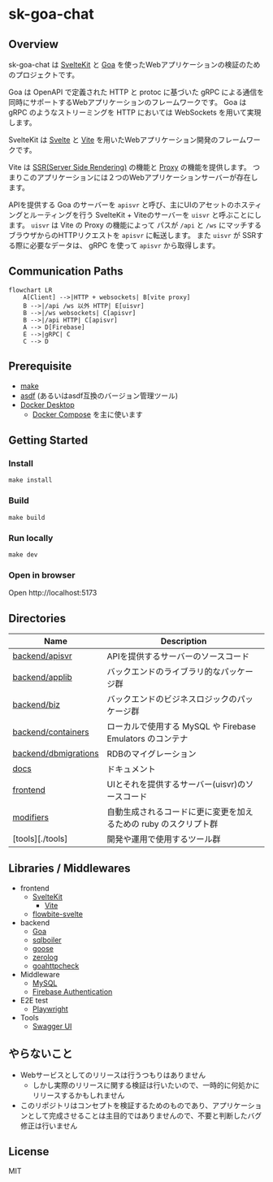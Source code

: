 # sk-goa-chat

## Overview

sk-goa-chat は [SvelteKit](https://kit.svelte.dev/) と [Goa](https://goa.design/) を使ったWebアプリケーションの検証のためのプロジェクトです。

Goa は OpenAPI で定義された HTTP と protoc に基づいた gRPC による通信を同時にサポートするWebアプリケーションのフレームワークです。 
Goa は gRPC のようなストリーミングを HTTP においては WebSockets を用いて実現します。

SvelteKit は [Svelte](https://svelte.dev/) と [Vite](https://vitejs.dev/) を用いたWebアプリケーション開発のフレームワークです。

Vite は [SSR(Server Side Rendering)](https://ja.vitejs.dev/guide/ssr.html) の機能と [Proxy](https://ja.vitejs.dev/config/server-options.html#server-proxy) の機能を提供します。
つまりこのアプリケーションには２つのWebアプリケーションサーバーが存在します。


APIを提供する Goa のサーバーを `apisvr` と呼び、主にUIのアセットのホスティングとルーティングを行う SvelteKit + Viteのサーバーを `uisvr` と呼ぶことにします。
`uisvr` は Vite の Proxy の機能によって パスが `/api` と `/ws` にマッチするブラウザからのHTTPリクエストを `apisvr` に転送します。
また `uisvr` が SSRする際に必要なデータは、 gRPC を使って `apisvr` から取得します。

## Communication Paths

```mermaid
flowchart LR
    A[Client] -->|HTTP + websockets| B[vite proxy]
    B -->|/api /ws 以外 HTTP| E[uisvr]
    B -->|/ws websockets| C[apisvr]
    B -->|/api HTTP| C[apisvr]
    A --> D[Firebase]
    E -->|gRPC| C
    C --> D
```

## Prerequisite

- [make](https://www.gnu.org/software/make/manual/make.html)
- [asdf](https://asdf-vm.com/) (あるいはasdf互換のバージョン管理ツール)
- [Docker Desktop](https://www.docker.com/ja-jp/products/docker-desktop/)
    - [Docker Compose](https://docs.docker.com/compose/) を主に使います


## Getting Started

### Install

```
make install
```

### Build

```
make build
```

### Run locally

```
make dev
```

### Open in browser

Open http://localhost:5173 

## Directories

Name                                    | Description
----------------------------------------|------------------
[backend/apisvr](./backend/apisvr/)             | APIを提供するサーバーのソースコード
[backend/applib](./backend/applib/)             | バックエンドのライブラリ的なパッケージ群
[backend/biz](./backend/biz/)                   | バックエンドのビジネスロジックのパッケージ群
[backend/containers](./backend/containers/)     | ローカルで使用する MySQL や Firebase Emulators のコンテナ
[backend/dbmigrations](./backend/dbmigrations/) | RDBのマイグレーション
[docs](./docs/)                         | ドキュメント
[frontend](./frontend/)                 | UIとそれを提供するサーバー(uisvr)のソースコード
[modifiers](./modifiers/)               | 自動生成されるコードに更に変更を加えるための ruby のスクリプト群
[tools][./tools]                        | 開発や運用で使用するツール群


## Libraries / Middlewares

- frontend
  - [SvelteKit](https://kit.svelte.dev/)
      - [Vite](https://vitejs.dev/)
  - [flowbite-svelte](https://flowbite-svelte.com/)
- backend
  - [Goa](https://goa.design/)
  - [sqlboiler](https://github.com/volatiletech/sqlboiler)
  - [goose](https://github.com/pressly/goose)
  - [zerolog](https://github.com/rs/zerolog)
  - [goahttpcheck](https://github.com/ikawaha/goahttpcheck)
- Middleware
  - [MySQL](https://www.mysql.com/)
  - [Firebase Authentication](https://firebase.google.com/docs/auth?hl=ja)
- E2E test
  - [Playwright](https://playwright.dev/)
- Tools
  - [Swagger UI](https://swagger.io/tools/swagger-ui/)

## やらないこと

- Webサービスとしてのリリースは行うつもりはありません
    - しかし実際のリリースに関する検証は行いたいので、一時的に何処かにリリースするかもしれません
- このリポジトリはコンセプトを検証するためのものであり、アプリケーションとして完成させることは主目的ではありませんので、不要と判断したバグ修正は行いません

## License

MIT
